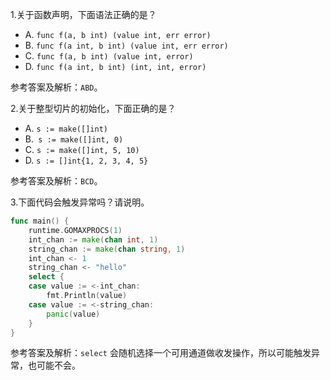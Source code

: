 1.关于函数声明，下面语法正确的是？

- A. `func f(a, b int) (value int, err error)`
- B. `func f(a int, b int) (value int, err error)`
- C. `func f(a, b int) (value int, error)`
- D. `func f(a int, b int) (int, int, error)`

参考答案及解析：`ABD`。

2.关于整型切片的初始化，下面正确的是？

- A. `s := make([]int)`
- B.` s := make([]int, 0)`
- C. `s := make([]int, 5, 10)`
- D. `s := []int{1, 2, 3, 4, 5}`

参考答案及解析：`BCD`。

3.下面代码会触发异常吗？请说明。

```go
func main() {
    runtime.GOMAXPROCS(1)
    int_chan := make(chan int, 1)
    string_chan := make(chan string, 1)
    int_chan <- 1
    string_chan <- "hello"
    select {
    case value := <-int_chan:
        fmt.Println(value)
    case value := <-string_chan:
        panic(value)
    }
}
```

参考答案及解析：`select` 会随机选择一个可用通道做收发操作，所以可能触发异常，也可能不会。